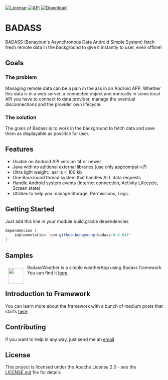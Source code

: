 [![License](https://img.shields.io/badge/License-Apache%202.0-blue.svg)](https://opensource.org/licenses/Apache-2.0)
[![API](https://img.shields.io/badge/API-14%2B-brightgreen.svg?style=flat)](https://android-arsenal.com/api?level=14)
[ ![Download](https://api.bintray.com/packages/benayounp/Badass/BADASS/images/download.svg) ](https://bintray.com/benayounp/Badass/BADASS/_latestVersion)

# BADASS
BADASS (Benayoun's Asynchronous Data Android Simple System) fetch fresh remote data in the background to give it instantly to user, even offline!

## Goals

### The problem
Managing remote data can be a pain in the ass in an Android APP. Whether this data is in a web server, a connected object and ironically in some local API you have to connect to data provider, manage the eventual disconnections and the provider own lifecycle. 

### The solution
The goals of Badass is to work in the background to fetch data and save them as displayable as possible for user.

##  Features
* Usable on Android API version 14 or newer
* Java with no aditional external libraries (use only appcompat-v7)
* Ultra light weight: .aar is < 100 kb
* One Backround thread system that handles ALL data requests
* Handle Android system events (Internet connection, Activity Lifecycle, Screen state)
* Utilities to help you manage Storage, Permissions, Logs. 

## Getting Started
Just add this line in your module build.gradle dependencies

```java
dependencies {
    implementation 'com.github.benayounp:badass:0.6.041'
}
```
## Samples
<img src="https://lh3.googleusercontent.com/LdrMoHsKsoCYWeQZmzptl5WS9UnW4i2UbpOASGoA0N2g9dv8tgHxsjCHw-IWtWsUbw=s180-rw" align="left" width="50" hspace="10" vspace="10">
BadassWeather is a simple weatherApp using Badass framework. You can find it <a href="https://github.com/BenayounP/BadassWeather">here</a>.
</br></br>

## Introduction to Framework
You can learn more about the framework with a bunch of medium posts that starts <a href="https://medium.com/p/d45c5b0f0304/edit">here</a>. 

## Contributing
if you want to help in any way, just send me an [email](mailto:pierre<àcabnum.fr)

## License
This project is licensed under the Apache License 2.0 - see the [LICENSE.md](LICENSE.md) file for details
